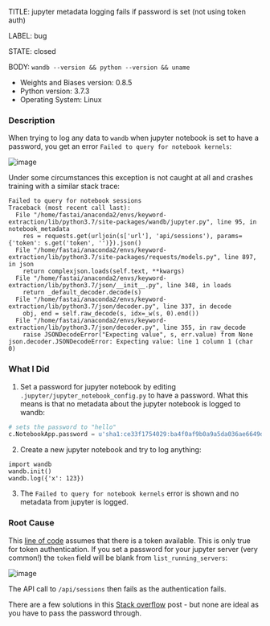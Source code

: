 TITLE:
jupyter metadata logging fails if password is set (not using token auth)

LABEL:
bug

STATE:
closed

BODY:
`wandb --version && python --version && uname`

* Weights and Biases version: 0.8.5
* Python version: 3.7.3
* Operating System: Linux

### Description

When trying to log any data to `wandb` when jupyter notebook is set to have a password, you get an error `Failed to query for notebook kernels`: 

![image](https://user-images.githubusercontent.com/38154/61617049-48127680-acad-11e9-8b3d-991bd7b55395.png)

Under some circumstances this exception is not caught at all and crashes training with a similar stack trace:

```
Failed to query for notebook sessions
Traceback (most recent call last):
  File "/home/fastai/anaconda2/envs/keyword-extraction/lib/python3.7/site-packages/wandb/jupyter.py", line 95, in notebook_metadata
    res = requests.get(urljoin(s['url'], 'api/sessions'), params={'token': s.get('token', '')}).json()
  File "/home/fastai/anaconda2/envs/keyword-extraction/lib/python3.7/site-packages/requests/models.py", line 897, in json
    return complexjson.loads(self.text, **kwargs)
  File "/home/fastai/anaconda2/envs/keyword-extraction/lib/python3.7/json/__init__.py", line 348, in loads
    return _default_decoder.decode(s)
  File "/home/fastai/anaconda2/envs/keyword-extraction/lib/python3.7/json/decoder.py", line 337, in decode
    obj, end = self.raw_decode(s, idx=_w(s, 0).end())
  File "/home/fastai/anaconda2/envs/keyword-extraction/lib/python3.7/json/decoder.py", line 355, in raw_decode
    raise JSONDecodeError("Expecting value", s, err.value) from None
json.decoder.JSONDecodeError: Expecting value: line 1 column 1 (char 0)
```

### What I Did

1. Set a password for jupyter notebook by editing `.jupyter/jupyter_notebook_config.py` to have a password. What this means is that no metadata about the jupyter notebook is logged to wandb:

``` python
# sets the password to "hello"
c.NotebookApp.password = u'sha1:ce33f1754029:ba4f0af9b0a9a5da036ae6649d4515a85c2fe211'
```

2. Create a new jupyter notebook and try to log anything:

```
import wandb
wandb.init()
wandb.log({'x': 123})
```

3. The `Failed to query for notebook kernels` error is shown and no metadata from jupyter is logged.

### Root Cause

This [line of code](https://github.com/wandb/client/blob/master/wandb/jupyter.py#L95) assumes that there is a token available. This is only true for token authentication. If you set a password for your jupyter server (very common!) the `token` field will be blank from `list_running_servers`:

![image](https://user-images.githubusercontent.com/38154/61617630-6f1d7800-acae-11e9-9d10-11cef88daad5.png)

The API call to `/api/sessions` then fails as the authentication fails.

There are a few solutions in this [Stack overflow](https://stackoverflow.com/questions/40000657/interact-with-password-protected-jupyter-api) post - but none are ideal as you have to pass the password through.


